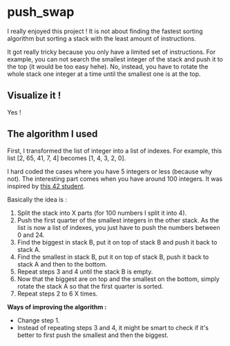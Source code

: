 # push_swap
I really enjoyed this project ! It is not about finding the fastest sorting algorithm but sorting a stack with the least amount of instructions. 

It got really tricky because you only have a limited set of instructions. For example, you can not search the smallest integer of the stack and push it to the top (it would be too easy hehe). No, instead, you have to rotate the whole stack one integer at a time until the smallest one is at the top.

## Visualize it !
Yes ! 
## The algorithm I used
First, I transformed the list of integer into a list of indexes. For example, this list [2, 65, 41, 7, 4] becomes [1, 4, 3, 2, 0].

I hard coded the cases where you have 5 integers or less (because why not).
The interesting part comes when you have around 100 integers. It was inspired by [this 42 student](https://github.com/tblaase). 

Basically the idea is :
1. Split the stack into X parts (for 100 numbers I split it into 4).
2. Push the first quarter of the smallest integers in the other stack. As the list is now a list of indexes, you just have to push the numbers between 0 and 24.
3. Find the biggest in stack B, put it on top of stack B and push it back to stack A.
4. Find the smallest in stack B, put it on top of stack B, push it back to stack A and then to the bottom.
5. Repeat steps 3 and 4 until the stack B is empty.
6. Now that the biggest are on top and the smallest on the bottom, simply rotate the stack A so that the first quarter is sorted.
7. Repeat steps 2 to 6 X times.

**Ways of improving the algorithm :**
- Change step 1.
- Instead of repeating steps 3 and 4, it might be smart to check if it's better to first push the smallest and then the biggest.

